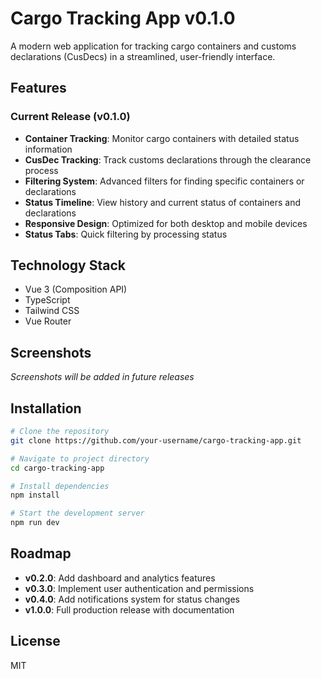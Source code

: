 # Cargo Tracking App v0.1.0

A modern web application for tracking cargo containers and customs declarations (CusDecs) in a streamlined, user-friendly interface.

## Features

### Current Release (v0.1.0)

- **Container Tracking**: Monitor cargo containers with detailed status information
- **CusDec Tracking**: Track customs declarations through the clearance process
- **Filtering System**: Advanced filters for finding specific containers or declarations
- **Status Timeline**: View history and current status of containers and declarations
- **Responsive Design**: Optimized for both desktop and mobile devices
- **Status Tabs**: Quick filtering by processing status

## Technology Stack

- Vue 3 (Composition API)
- TypeScript
- Tailwind CSS
- Vue Router

## Screenshots

*Screenshots will be added in future releases*

## Installation

```bash
# Clone the repository
git clone https://github.com/your-username/cargo-tracking-app.git

# Navigate to project directory
cd cargo-tracking-app

# Install dependencies
npm install

# Start the development server
npm run dev
```

## Roadmap

- **v0.2.0**: Add dashboard and analytics features
- **v0.3.0**: Implement user authentication and permissions
- **v0.4.0**: Add notifications system for status changes
- **v1.0.0**: Full production release with documentation

## License

MIT